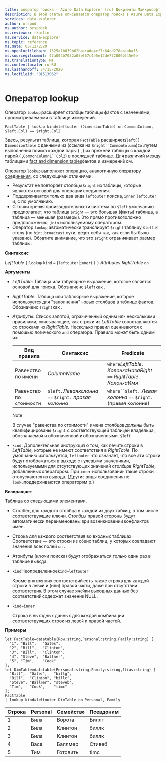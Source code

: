 ```yaml
---
title: оператор поиска - Azure Data Explorer (ru) Документы Майкрософт
description: В этой статье описывается оператор поиска в Azure Data Explorer.
services: data-explorer
author: orspod
ms.author: orspodek
ms.reviewer: rkarlin
ms.service: data-explorer
ms.topic: reference
ms.date: 03/12/2020
ms.openlocfilehash: 1325a1b839b62baacade4cf7c64cd278aeeabaf5
ms.sourcegitcommit: 47a002b7032a05ef67c4e5e12de7720062645e9e
ms.translationtype: MT
ms.contentlocale: ru-RU
ms.lasthandoff: 04/15/2020
ms.locfileid: "81513062"
---
```

# <a name="lookup-operator"></a>Оператор lookup

Оператор `lookup` расширяет столбцы таблицы фактов с значениями, просматриваемыми в таблице измерений.

```kusto
FactTable | lookup kind=leftouter (DimensionTable) on CommonColumn, $left.Col1 == $right.Col2
```

Здесь, результат таблица, которая `FactTable` расширяет`$left`( ) `DimensionTable` с данными из (ссылки на `$right``CommonColumn`)`Col`путем выполнения поиска каждой пары ( , ) из прежней таблицы с каждой парой ( ,`CommonColumn1``Col2`) в последней таблице. Для различий между таблицами [fact and dimension tables](../concepts/fact-and-dimension-tables.md)фактов и измерений см. 

Оператор `lookup` выполняет операцию, аналогичную [оператору соединения,](joinoperator.md) со следующими отличиями:

* Результат не повторяет столбцы `$right` из таблицы, которые являются основой для операции соединения.
* Поддерживается только два вида `leftouter` поиска, `inner` `leftouter` и, с по умолчанию.
* С точки зрения производительности система по `$left` умолчанию предполагает, что таблица `$right` — это большая (факты) таблица, а таблица — меньшая (размеры). Это прямо противоположно предположению, `join` используемому оператором.
* Оператор `lookup` автоматически транслирует `$right` таблицу `$left` к столу (по `hint.broadcast` сути, ведет себя так, как если бы было указано). Обратите внимание, что это `$right` ограничивает размер таблицы.

**Синтаксис**

*LeftTable* `|` `lookup` `kind` `=` (`leftouter`|`inner`) `(` `)` *Attributes* *RightTable* `on`

**Аргументы**

* *LeftTable*: Таблица или табулярное выражение, которое является основой для поиска.
  Обозначено `$left`как .

* *RightTable*: Таблица или таблоярное выражение, которое используется для "заполнения" новых столбцов в таблице фактов. Обозначено `$right`как .

* *Атрибуты*: Список запятой, ограниченный одним или несколькими правилами, описывающие, как строки из *LeftTable* сопоставляются со строками из *RightTable.* Несколько правил оцениваются с помощью логического `and` оператора.
  Правило может быть одним из:

  |Вид правила        |Синтаксис                                          |Predicate                                                      |
  |-----------------|------------------------------------------------|---------------------------------------------------------------|
  |Равенство по имени |*ColumnName*                                    |`where`*LeftTable*. *КолонкаНазаRight* `==` *RightTable*. *КолонкаИмя*|
  |Равенство по стоимости|`$left.`*Леваяколонна* `==` `$right.` *правая колонна*|`where``$left.` *Левая колонна* `==` `$right.`(правая колонна)        |

  > [!Note] 
  > В случае "равенства по стоимости" имена столбцов *должны* быть квалифицированы `$right` с соответствующей таблицей владельца, обозначаемой и обозначенной и обозначенными. `$left`

* `kind`: Дополнительная инструкция о том, как лечить строки в *LeftTable,* которые не имеют соответствия в *RightTable*. По умолчанию используется, `leftouter` что означает, что все эти строки будут отображаться в выходе с нулевыми значениями, используемыми для отсутствующих значений столбцов *RightTable,* добавленных оператором. При `inner` использовании такие строки отопускаются из вывода. (Другие виды соединения не `looku`поддерживаются оператором p.)
  
**Возвращает**

Таблица со следующими элементами.

* Столбец для каждого столбца в каждой из двух таблиц, в том числе соответствующие ключи.
  Столбцы правой стороны будут автоматически переименованы при возникновении конфликтов имен.
* Строка для каждого соответствия во входных таблицах. Соответствие — это строки из обеих таблиц, у которых совпадают значения всех полей `on` . 
* Атрибуты (ключи поиска) будут отображаться только один раз в таблице вывода.

 * `kind`Неопределенное`kind=leftouter`

     Кроме внутренних соответствий есть также строка для каждой строки в левой и (или) правой части, даже при отсутствии соответствия. В этом случае ячейки выходных данных без соответствий содержат значения NULL.

 * `kind=inner`

     Строка в выходных данных для каждой комбинации соответствующих строк из левой и правой частей.

**Примеры**

```kusto
let FactTable=datatable(Row:string,Personal:string,Family:string) [
  "1", "Bill",   "Gates",
  "2", "Bill",   "Clinton",
  "3", "Bill",   "Clinton",
  "4", "Steve",  "Ballmer",
  "5", "Tim",    "Cook"
];
let DimTable=datatable(Personal:string,Family:string,Alias:string) [
  "Bill",  "Gates",   "billg",
  "Bill",  "Clinton", "billc",
  "Steve", "Ballmer", "steveb",
  "Tim",   "Cook",    "timc"
];
FactTable
| lookup kind=leftouter DimTable on Personal, Family
```

Строка     | Personal  | Семейство   | Псевдоним
--------|-----------|----------|--------
1       | Билл      | Ворота    | Биллг
2       | Билл      | Клинтон  | биллк
3       | Билл      | Клинтон  | биллк
4       | Вася     | Баллмер  | Стивеб
5       | Тим       | Готовить     | timc